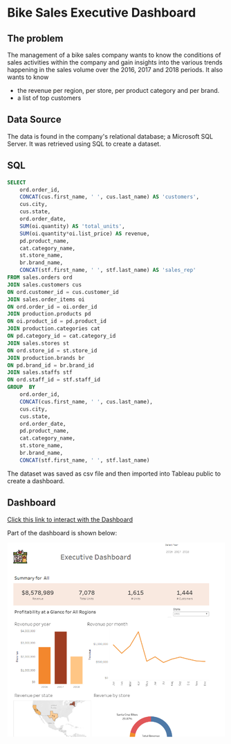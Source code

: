 # Bike Sales Executive Dashboard
## The problem
The management of a bike sales company wants to know the conditions of sales activities within the company and gain insights into the various trends happening in the sales volume over the 2016, 2017 and 2018 periods. It also wants to know 
- the revenue per region, per store, per product category and per brand.
- a list of top customers
## Data Source
The data is found in the company's relational database; a Microsoft SQL Server. It was retrieved using SQL to create a dataset.
## SQL

```sql
SELECT 
	ord.order_id,
	CONCAT(cus.first_name, ' ', cus.last_name) AS 'customers',
	cus.city,
	cus.state,
	ord.order_date,
	SUM(oi.quantity) AS 'total_units',
	SUM(oi.quantity*oi.list_price) AS revenue,
	pd.product_name,
	cat.category_name,
	st.store_name,
	br.brand_name,
	CONCAT(stf.first_name, ' ', stf.last_name) AS 'sales_rep'
FROM sales.orders ord
JOIN sales.customers cus
ON ord.customer_id = cus.customer_id
JOIN sales.order_items oi
ON ord.order_id = oi.order_id
JOIN production.products pd
ON oi.product_id = pd.product_id
JOIN production.categories cat
ON pd.category_id = cat.category_id
JOIN sales.stores st
ON ord.store_id = st.store_id
JOIN production.brands br
ON pd.brand_id = br.brand_id
JOIN sales.staffs stf
ON ord.staff_id = stf.staff_id
GROUP  BY 
	ord.order_id,
	CONCAT(cus.first_name, ' ', cus.last_name),
	cus.city,
	cus.state,
	ord.order_date,
	pd.product_name,
	cat.category_name,
	st.store_name,
	br.brand_name,
	CONCAT(stf.first_name, ' ', stf.last_name)
```
<p>
	The dataset was saved as csv file and then imported into Tableau public to create a dashboard.
</p>

## Dashboard
<p />
<a href ="https://public.tableau.com/app/profile/dominic.eyinembi.ncho/viz/bike-sales-final/Dashboard1?publish=yes" target="_blank">Click this link to interact with the Dashboard</a>
<p>Part of the dashboard is shown below:</p>
<img src="https://github.com/angwi/data-analytics-sql-tableau/blob/main/dashboard-part.PNG" alt="Part dashboard" />
